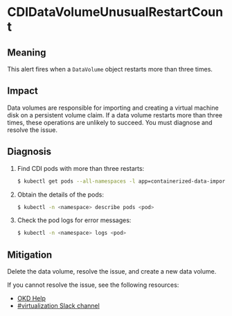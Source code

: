 # CDIDataVolumeUnusualRestartCount

## Meaning

This alert fires when a `DataVolume` object restarts more than three times.

## Impact

Data volumes are responsible for importing and creating a virtual machine disk
on a persistent volume claim. If a data volume restarts more than three times,
these operations are unlikely to succeed. You must diagnose and resolve the
issue.

## Diagnosis

1. Find CDI pods with more than three restarts:

   ```bash
   $ kubectl get pods --all-namespaces -l app=containerized-data-importer -o=jsonpath='{range .items[?(@.status.containerStatuses[0].restartCount>3)]}{.metadata.name}{"/"}{.metadata.namespace}{"\n"}'
   ```

2. Obtain the details of the pods:

   ```bash
   $ kubectl -n <namespace> describe pods <pod>
   ```

3. Check the pod logs for error messages:

   ```bash
   $ kubectl -n <namespace> logs <pod>
   ```

## Mitigation

Delete the data volume, resolve the issue, and create a new data volume.

<!--DS: If you cannot resolve the issue, log in to the
link:https://access.redhat.com[Customer Portal] and open a support case,
attaching the artifacts gathered during the Diagnosis procedure.-->
<!--USstart-->
If you cannot resolve the issue, see the following resources:

- [OKD Help](https://www.okd.io/help/)
- [#virtualization Slack channel](https://kubernetes.slack.com/channels/virtualization)
<!--USend-->
